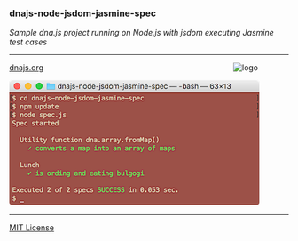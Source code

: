 ### dnajs-node-jsdom-jasmine-spec

*Sample dna.js project running on Node.js with jsdom executing Jasmine test cases*

---
<img src=https://raw.githubusercontent.com/dnajs/dna.js/master/website/static/graphics/dnajs-logo.png
   align=right width=100 alt=logo>

[dnajs.org](http://dnajs.org)

![screenshot](screenshot.png)

---
[MIT License](LICENSE.txt)
